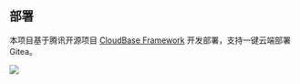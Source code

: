 ## 部署

本项目基于腾讯开源项目 [CloudBase Framework](https://github.com/Tencent/cloudbase-framework) 开发部署，支持一键云端部署Gitea。

[![](https://main.qcloudimg.com/raw/67f5a389f1ac6f3b4d04c7256438e44f.svg)](https://console.cloud.tencent.com/tcb/env/index?action=CreateAndDeployCloudBaseProject&appUrl=https://github.com/IILee5/tencent-cloudbase-gitea&branch=master)

